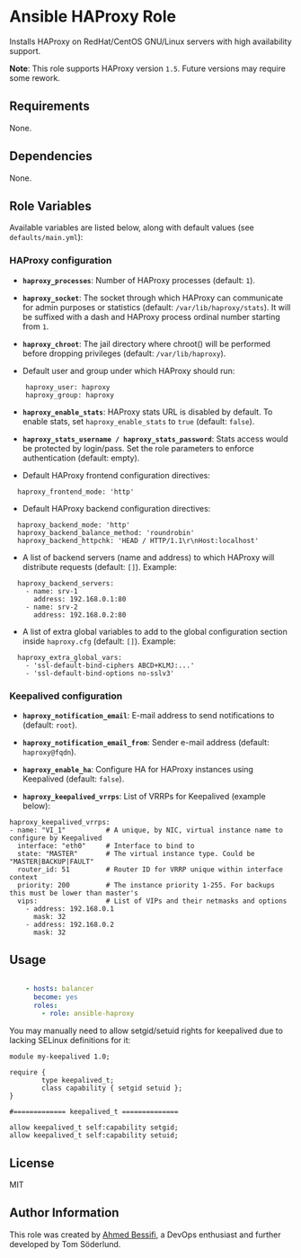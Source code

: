 # Ansible HAProxy Role

Installs HAProxy on RedHat/CentOS GNU/Linux servers with high availability support.

**Note**: This role supports HAProxy version `1.5`. Future versions may require some rework.

## Requirements

None.

## Dependencies

None.

## Role Variables

Available variables are listed below, along with default values (see `defaults/main.yml`):

### HAProxy configuration

- **`haproxy_processes`**: Number of HAProxy processes (default: `1`).

- **`haproxy_socket`**: The socket through which HAProxy can communicate for admin purposes or statistics (default: `/var/lib/haproxy/stats`). It will be suffixed with a dash and HAProxy process ordinal number starting from `1`.

- **`haproxy_chroot`**: The jail directory where chroot() will be performed before dropping privileges (default: `/var/lib/haproxy`).

- Default user and group under which HAProxy should run:

```
    haproxy_user: haproxy
    haproxy_group: haproxy
```

- **`haproxy_enable_stats`**: HAProxy stats URL is disabled by default. To enable stats, set `haproxy_enable_stats` to `true` (default: `false`).

- **`haproxy_stats_username / haproxy_stats_password`**: Stats access would be protected by login/pass. Set the role parameters to enforce authentication (default: empty).

- Default HAProxy frontend configuration directives:

```
  haproxy_frontend_mode: 'http'
```

- Default HAProxy backend configuration directives:

```
  haproxy_backend_mode: 'http'
  haproxy_backend_balance_method: 'roundrobin'
  haproxy_backend_httpchk: 'HEAD / HTTP/1.1\r\nHost:localhost'
```

- A list of backend servers (name and address) to which HAProxy will distribute requests (default: `[]`). Example:

```
  haproxy_backend_servers:
    - name: srv-1
      address: 192.168.0.1:80
    - name: srv-2
      address: 192.168.0.2:80
```

- A list of extra global variables to add to the global configuration section inside `haproxy.cfg` (default: `[]`). Example:

```
  haproxy_extra_global_vars:
    - 'ssl-default-bind-ciphers ABCD+KLMJ:...'
    - 'ssl-default-bind-options no-sslv3'
```

### Keepalived configuration

- **`haproxy_notification_email`**: E-mail address to send notifications to (default: `root`).

- **`haproxy_notification_email_from`**: Sender e-mail address (default: `haproxy@fqdn`).

- **`haproxy_enable_ha`**: Configure HA for HAProxy instances using Keepalived (default: `false`).

- **`haproxy_keepalived_vrrps`**: List of VRRPs for Keepalived (example below):

```
haproxy_keepalived_vrrps:
- name: "VI_1"			# A unique, by NIC, virtual instance name to configure by Keepalived
  interface: "eth0"		# Interface to bind to
  state: "MASTER"		# The virtual instance type. Could be "MASTER|BACKUP|FAULT"
  router_id: 51			# Router ID for VRRP unique within interface context
  priority: 200			# The instance priority 1-255. For backups this must be lower than master's
  vips:	    			# List of VIPs and their netmasks and options
    - address: 192.168.0.1
      mask: 32
    - address: 192.168.0.2
      mask: 32
```

## Usage

```yaml

    - hosts: balancer
      become: yes
      roles:
        - role: ansible-haproxy
```

You may manually need to allow setgid/setuid rights for keepalived due to lacking SELinux definitions for it:
```
module my-keepalived 1.0;

require {
        type keepalived_t;
        class capability { setgid setuid };
}

#============= keepalived_t ==============

allow keepalived_t self:capability setgid;
allow keepalived_t self:capability setuid;
```
## License

MIT

## Author Information

This role was created by [Ahmed
Bessifi](https://www.linkedin.com/in/abessifi), a DevOps enthusiast
and further developed by Tom Söderlund.
